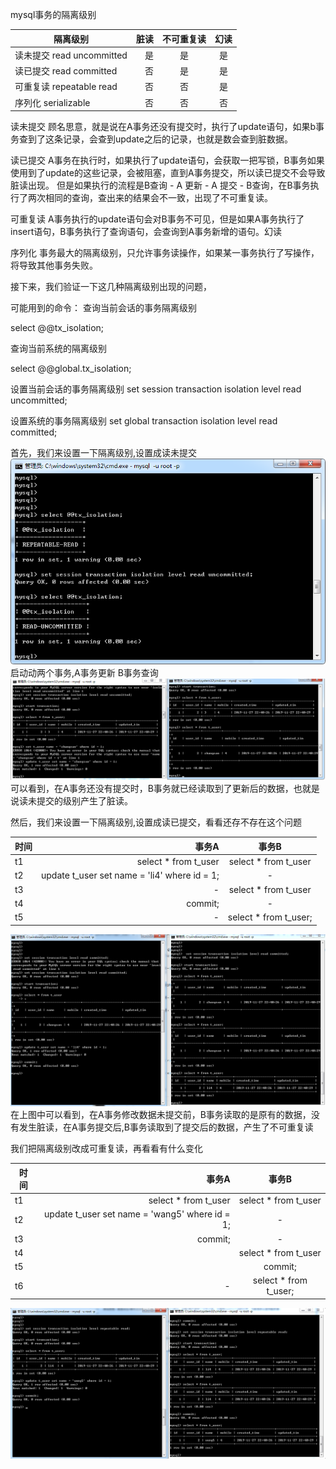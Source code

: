 mysql事务的隔离级别

| 隔离级别        | 脏读   |  不可重复读  | 幻读 | 
| --------       | -----:  | :----:  | :----:  |
| 读未提交 read uncommitted       | 是   |   是     | 是 |
| 读已提交 read committed       | 否   |   是   |  是  |
| 可重复读 repeatable read       | 否    |  否  | 是 | 
| 序列化   serializable      |    否  |  否  | 否






读未提交
顾名思意，就是说在A事务还没有提交时，执行了update语句，如果b事务查到了这条记录，会查到update之后的记录，也就是数会查到脏数据。

读已提交
A事务在执行时，如果执行了update语句，会获取一把写锁，B事务如果使用到了update的这些记录，会被阻塞，直到A事务提交，所以读已提交不会导致脏读出现。
但是如果执行的流程是B查询 - A 更新 - A 提交 - B查询，在B事务执行了两次相同的查询，查出来的结果会不一致，出现了不可重复读。

可重复读
A事务执行的update语句会对B事务不可见，但是如果A事务执行了insert语句，B事务执行了查询语句，会查询到A事务新增的语句。幻读

序列化
事务最大的隔离级别，只允许事务读操作，如果某一事务执行了写操作，将导致其他事务失败。


接下来，我们验证一下这几种隔离级别出现的问题，

可能用到的命令：
查询当前会话的事务隔离级别

select @@tx_isolation;

查询当前系统的隔离级别

select @@global.tx_isolation;

设置当前会话的事务隔离级别
set session transaction isolation level read uncommitted;

设置系统的事务隔离级别
set global transaction isolation level read committed;



首先，我们来设置一下隔离级别,设置成读未提交
![image](pic/image.png)
启动动两个事务,A事务更新 B事务查询
![image](pic/QQ截图20191130170727.png)
可以看到，在A事务还没有提交时，B事务就已经读取到了更新后的数据，也就是说读未提交的级别产生了脏读。

然后，我们来设置一下隔离级别,设置成读已提交，看看还存不存在这个问题

| 时间        | 事务A   |  事务B  |
| --------   | -----:  | :----:  |
| t1     | select * from t_user   |   select * from t_user     |
| t2     |  update t_user set name = 'li4' where id = 1;   |   -   | 
| t3      | -    |  select * from t_user  | 
| t4     |   commit;  |  -  | 
| t5     |   -  |  select * from t_user;  | 

![image](pic/QQ截图20191130171855.png)
在上图中可以看到，在A事务修改数据未提交前，B事务读取的是原有的数据，没有发生脏读，在A事务提交后,B事务读取到了提交后的数据，产生了不可重复读

我们把隔离级别改成可重复读，再看看有什么变化

| 时间        | 事务A   |  事务B  |
| --------   | -----:  | :----:  |
| t1     | select * from t_user   |   select * from t_user     |
| t2     |  update t_user set name = 'wang5' where id = 1;  |   -   | 
| t3      |  commit;   | -  | 
| t4     |   |  select * from t_user   | 
| t5    |   |  commit;     | 
| t6     |   -  |  select * from t_user;  | 

![image](pic/QQ截图20191130174126.png)




